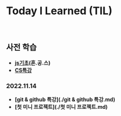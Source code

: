 # Today I Learned (TIL)
<br>   

## 사전 학습   
 * **[js기초](./js기초.md)(혼.공.스)**
 * **[CS특강](./CS특강.md)**

### 2022.11.14
 * **[git & github 특강](./git & github 특강.md)**
 * **[첫 미니 프로젝트](./첫 미니 프로젝트.md)**

